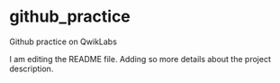 # github_practice
Github practice on QwikLabs

I am editing the README file. Adding so more details about the project description.
